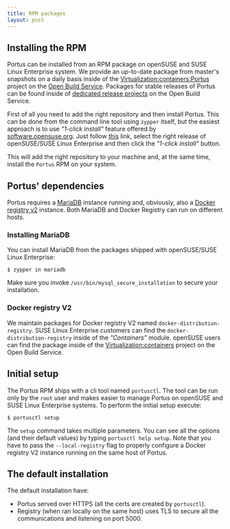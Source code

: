 ```yaml
---
title: RPM packages
layout: post
---
```


## Installing the RPM

Portus can be installed from an RPM package on openSUSE and SUSE Linux
Enterprise system. We provide an up-to-date package from master's snapshots
on a daily basis inside of the [Virtualization:containers:Portus](https://build.opensuse.org/project/show/Virtualization:containers:Portus)
project on the [Open Build Service](http://openbuildservice.org/). Packages
for stable releases of Portus can be found inside of
[dedicated release projects](https://build.opensuse.org/project/subprojects/Virtualization:containers:Portus)
on the Open Build Service.

First of all you need to add the right repository and then install Portus. This
can be done from the command line tool using `zypper` itself, but the
easiest approach is to use *"1-click install"* feature offered by
[software.opensuse.org](http://software.opensuse.org). Just follow
[this](http://software.opensuse.org/package/Portus?search_term=Portus)
link, select the right release of openSUSE/SUSE Linux Enterprise and then click
the *"1-click install"* button.

This will add the right repository to your machine and, at the same time,
install the `Portus` RPM on your system.

## Portus' dependencies

Portus requires a [MariaDB](https://mariadb.com/) instance running and,
obviously, also a [Docker registry v2](https://github.com/docker/distribution)
instance. Both MariaDB and Docker Registry can run on different hosts.

### Installing MariaDB

You can install MariaDB from the packages shipped with openSUSE/SUSE Linux
Enterprise:

    $ zypper in mariadb

Make sure you invoke `/usr/bin/mysql_secure_installation` to secure your
installation.

### Docker registry V2

We maintain packages for Docker registry V2 named
`docker-distribution-registry`. SUSE Linux Enterprise customers can find the
`docker-distribution-registry` inside of the *"Containers"* module. openSUSE
users can find the package inside of the
[Virtualization:containers](https://build.opensuse.org/project/show/Virtualization:containers)
project on the Open Build Service.

## Initial setup

The Portus RPM ships with a cli tool named `portusctl`. The tool can be
run only by the `root` user and makes easier to manage Portus on openSUSE
and SUSE Linux Enterprise systems. To perform the initial setup execute:

    $ portusctl setup

The `setup` command takes multiple parameters. You can see all the options
(and their default values) by typing `portusctl help setup`. Note that you
have to pass the `--local-registry` flag to properly configure a Docker
registry V2 instance running on the same host of Portus.

## The default installation

The default installation have:

* Portus served over HTTPS (all the certs are created by `portusctl`).
* Registry (when ran locally on the same host) uses TLS to secure all the
  communications and listening on port 5000.

